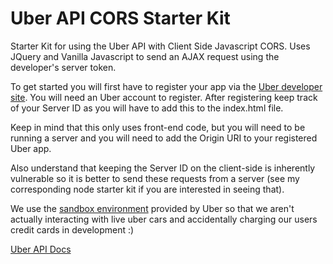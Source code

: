 # Uber API CORS Starter Kit
Starter Kit for using the Uber API with Client Side Javascript CORS. Uses JQuery and Vanilla Javascript to send an AJAX request using the developer's server token.

To get started you will first have to register your app via the [Uber developer site](https://developer.uber.com/apps/new). You will need an Uber account to register. After registering keep track of your Server ID as you will have to add this to the index.html file.

Keep in mind that this only uses front-end code, but you will need to be running a server and you will need to add the Origin URI to your registered Uber app.

Also understand that keeping the Server ID on the client-side is inherently vulnerable so it is better to send these requests from a server (see my corresponding node starter kit if you are interested in seeing that).

We use the [sandbox environment](https://developer.uber.com/v1/sandbox/) provided by Uber so that we aren't actually interacting with live uber cars and accidentally charging our users credit cards in development :)

[Uber API Docs](https://developer.uber.com/v1/endpoints/)
